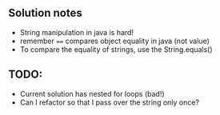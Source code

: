 ## Solution notes

* String manipulation in java is hard!
* remember `==` compares object equality in java (not value)
* To compare the equality of strings, use the String.equals()

## TODO:
* Current solution has nested for loops (bad!)
* Can I refactor so that I pass over the string only once?
